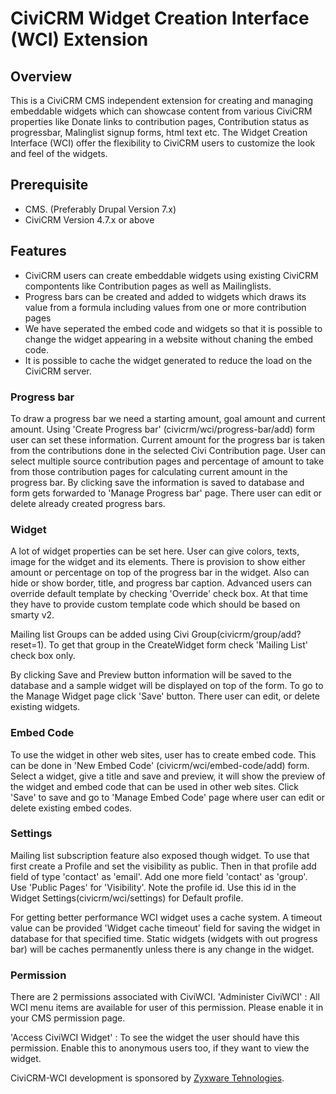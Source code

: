 # CiviCRM Widget Creation Interface (WCI) Extension

## Overview

This is a CiviCRM CMS independent extension for creating and managing embeddable widgets which can showcase content from various CiviCRM properties like Donate links to contribution pages, Contribution status as progressbar, Malinglist signup forms, html text etc. The Widget Creation Interface (WCI) offer the flexibility to CiviCRM users to customize the look and feel of the widgets.

## Prerequisite

- CMS. (Preferably Drupal Version 7.x)
- CiviCRM Version 4.7.x or above

## Features

- CiviCRM users can create embeddable widgets using existing CiviCRM compontents like Contribution pages as well as Mailinglists.
- Progress bars can be created and added to widgets which draws its value from a formula including values from one or more contribution pages
- We have seperated the embed code and widgets so that it is possible to change the widget appearing in a website without chaning the embed code.
- It is possible to cache the widget generated to reduce the load on the CiviCRM server.

### Progress bar

To draw a progress bar we need a starting amount, goal amount and current amount. Using 'Create Progress bar' (civicrm/wci/progress-bar/add) form user can set these information. Current amount for the progress bar is taken from the contributions done in the selected Civi Contribution page. User can select multiple source contribution pages and percentage of amount to take from those contribution pages for calculating current amount in the progress bar. By clicking save the information is saved to database and form gets forwarded to 'Manage Progress bar' page. There user can edit or delete already created progress bars.

### Widget

A lot of widget properties can be set here. User can give colors, texts, image for the widget and its elements. There is provision to show either amount or percentage on top of the progress bar in the widget. Also can hide or show border, title, and progress bar caption. Advanced users can override default template by checking 'Override' check box. At that time they have to provide custom template code which should be based on smarty v2.

Mailing list Groups can be added using Civi Group(civicrm/group/add?reset=1). To get that group in the CreateWidget form check 'Mailing List' check box only.

By clicking Save and Preview button information will be saved to the database and a sample widget will be displayed on top of the form. To go to the Manage Widget page click 'Save' button. There user can edit, or delete existing widgets.

### Embed Code

To use the widget in other web sites, user has to create embed code. This can be done in 'New Embed Code' (civicrm/wci/embed-code/add) form. Select a widget, give a title and save and preview, it will show the preview of the widget and embed code that can be used in other web sites. Click 'Save' to save and go to 'Manage Embed Code' page where user can edit or delete existing embed codes.

### Settings

Mailing list subscription feature also exposed though widget. To use that first create a Profile and set the visibility as public. Then in that profile add field of type 'contact' as 'email'. Add one more field 'contact' as 'group'. Use 'Public Pages' for 'Visibility'. Note the profile id. Use this id in the Widget Settings(civicrm/wci/settings) for Default profile.

For getting better performance WCI widget uses a cache system. A timeout value can be provided 'Widget cache timeout' field for saving the widget in database for that specified time. Static widgets (widgets with out progress bar) will be caches permanently unless there is any change in the widget.

### Permission

There are 2 permissions associated with CiviWCI.
'Administer CiviWCI' : All WCI menu items are available for user of this permission. Please enable it in your CMS permission page.

'Access CiviWCI Widget' : To see the widget the user should have this permission. Enable this to anonymous users too, if they want to view the widget.

CiviCRM-WCI development is sponsored by [Zyxware Tehnologies](http://www.zyxware.com).
